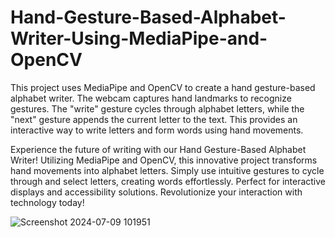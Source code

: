 # Hand-Gesture-Based-Alphabet-Writer-Using-MediaPipe-and-OpenCV
This project uses MediaPipe and OpenCV to create a hand gesture-based alphabet writer. The webcam captures hand landmarks to recognize gestures. The "write" gesture cycles through alphabet letters, while the "next" gesture appends the current letter to the text. This provides an interactive way to write letters and form words using hand movements.


Experience the future of writing with our Hand Gesture-Based Alphabet Writer! Utilizing MediaPipe and OpenCV, this innovative project transforms hand movements into alphabet letters. Simply use intuitive gestures to cycle through and select letters, creating words effortlessly. Perfect for interactive displays and accessibility solutions. Revolutionize your interaction with technology today!

![Screenshot 2024-07-09 101951](https://github.com/SaadAshraf12/Hand-Gesture-Based-Alphabet-Writer-Using-MediaPipe-and-OpenCV/assets/95135917/c6f68fd1-976e-43b6-a362-268606f162af)

